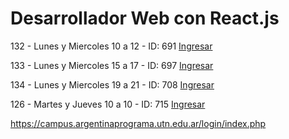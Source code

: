 Desarrollador Web con React.js
==

132 - Lunes y Miercoles 10 a 12 - ID: 691
[Ingresar](https://campus.argentinaprograma.utn.edu.ar/course/view.php?id=691)

133 - Lunes y Miercoles 15 a 17 - ID: 697
[Ingresar](https://campus.argentinaprograma.utn.edu.ar/course/view.php?id=697)

134 - Lunes y Miercoles 19 a 21 - ID: 708 
[Ingresar](https://campus.argentinaprograma.utn.edu.ar/course/view.php?id=708)

126 - Martes y Jueves 10 a 10 - ID: 715 
[Ingresar](https://campus.argentinaprograma.utn.edu.ar/course/view.php?id=715)

https://campus.argentinaprograma.utn.edu.ar/login/index.php
